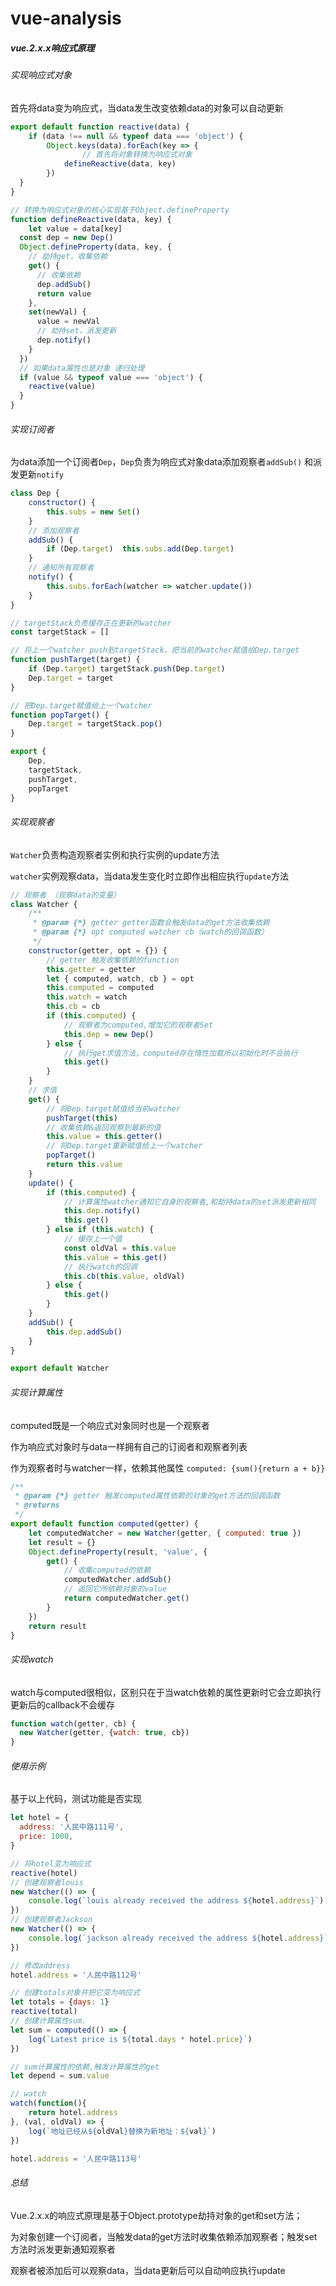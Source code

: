 # vue-analysis

##### vue.2.x.x响应式原理

###### 实现响应式对象

首先将data变为响应式，当data发生改变依赖data的对象可以自动更新

```javascript
export default function reactive(data) {
	if (data !== null && typeof data === 'object') {
 		Object.keys(data).forEach(key => {
      			// 首先将对象转换为响应式对象
            defineReactive(data, key)
        })
  } 	
}

// 转换为响应式对象的核心实现基于Object.defineProperty
function defineReactive(data, key) {
	let value = data[key]
  const dep = new Dep()
  Object.defineProperty(data, key, {
    // 劫持get，收集依赖
    get() {
      // 收集依赖
      dep.addSub()
      return value
    },
    set(newVal) {
      value = newVal
      // 劫持set，派发更新
      dep.notify()
    }
  })
  // 如果data属性也是对象 递归处理
  if (value && typeof value === 'object') {
    reactive(value)
  }
}
```

###### 实现订阅者

为data添加一个订阅者`Dep`，`Dep`负责为响应式对象data添加观察者`addSub()` 和派发更新`notify`

```javascript
class Dep {
    constructor() {
        this.subs = new Set()
    }
    // 添加观察者
    addSub() {
        if (Dep.target)  this.subs.add(Dep.target)
    }
    // 通知所有观察者
    notify() {
        this.subs.forEach(watcher => watcher.update())
    }
}

// targetStack负责缓存正在更新的watcher
const targetStack = []

// 将上一个watcher push到targetStack，把当前的watcher赋值给Dep.target
function pushTarget(target) {
    if (Dep.target) targetStack.push(Dep.target)
    Dep.target = target
}

// 把Dep.target赋值给上一个watcher
function popTarget() {
    Dep.target = targetStack.pop()
}

export {
    Dep,
    targetStack,
    pushTarget,
    popTarget
}
```

###### 实现观察者

`Watcher`负责构造观察者实例和执行实例的update方法

`watcher`实例观察data，当data发生变化时立即作出相应执行`update`方法

```javascript
// 观察者 （观察data的变量）
class Watcher {
    /**
     * @param {*} getter getter函数会触发data的get方法收集依赖
     * @param {*} opt computed watcher cb（watch的回调函数） 
     */
    constructor(getter, opt = {}) {
        // getter 触发收集依赖的function
        this.getter = getter
        let { computed, watch, cb } = opt
        this.computed = computed
        this.watch = watch
        this.cb = cb
        if (this.computed) {
            // 观察者为computed,增加它的观察者Set
            this.dep = new Dep()
        } else {
            // 执行get求值方法，computed存在惰性加载所以初始化时不会执行
            this.get()
        }
    }
    // 求值
    get() {
        // 将Dep.target赋值给当前watcher
        pushTarget(this)
        // 收集依赖&返回观察到最新的值
        this.value = this.getter()
        // 将Dep.target重新赋值给上一个watcher
        popTarget()
        return this.value
    }
    update() {
        if (this.computed) {
            // 计算属性watcher通知它自身的观察者,和劫持data的set派发更新相同
            this.dep.notify()
            this.get()
        } else if (this.watch) {
            // 缓存上一个值
            const oldVal = this.value
            this.value = this.get()
            // 执行watch的回调
            this.cb(this.value, oldVal)
        } else {
            this.get()
        }
    }
    addSub() {
        this.dep.addSub()
    }
}

export default Watcher
```

###### 实现计算属性

computed既是一个响应式对象同时也是一个观察者

作为响应式对象时与data一样拥有自己的订阅者和观察者列表

作为观察者时与watcher一样，依赖其他属性 `computed: {sum(){return a + b}}`

```javascript
/**
 * @param {*} getter 触发computed属性依赖的对象的get方法的回调函数
 * @returns 
 */
export default function computed(getter) {
    let computedWatcher = new Watcher(getter, { computed: true })
    let result = {}
    Object.defineProperty(result, 'value', {
        get() {
            // 收集computed的依赖
            computedWatcher.addSub()
            // 返回它所依赖对象的value
            return computedWatcher.get()
        }
    })
    return result
}
```

###### 实现watch

watch与computed很相似，区别只在于当watch依赖的属性更新时它会立即执行更新后的callback不会缓存

```javascript
function watch(getter, cb) {
  new Watcher(getter, {watch: true, cb})
}
```

###### 使用示例

基于以上代码，测试功能是否实现

```javascript
let hotel = {
  address: '人民中路111号',
  price: 1000,
}

// 将hotel变为响应式
reactive(hotel)
// 创建观察者louis
new Watcher(() => {
    console.log(`louis already received the address ${hotel.address}`)
})
// 创建观察者Jackson
new Watcher(() => {
    console.log(`jackson already received the address ${hotel.address}`)
})

// 修改address
hotel.address = '人民中路112号'

// 创建totals对象并把它变为响应式
let totals = {days: 1}
reactive(total)
// 创建计算属性sum. 
let sum = computed(() => {
    log(`Latest price is ${total.days * hotel.price}`)
})

// sum计算属性的依赖,触发计算属性的get
let depend = sum.value

// watch
watch(function(){
    return hotel.address
}, (val, oldVal) => {
    log(`地址已经从${oldVal}替换为新地址：${val}`)
})

hotel.address = '人民中路113号'
```

###### 总结

Vue.2.x.x的响应式原理是基于Object.prototype劫持对象的get和set方法；

为对象创建一个订阅者，当触发data的get方法时收集依赖添加观察者；触发set方法时派发更新通知观察者

观察者被添加后可以观察data，当data更新后可以自动响应执行update
